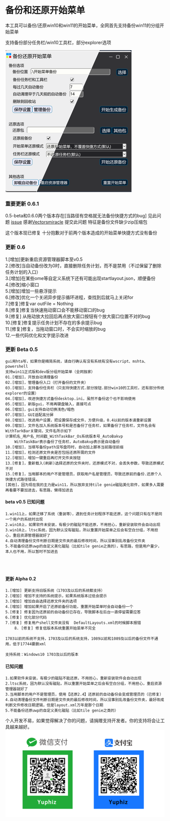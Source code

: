 # 备份和还原开始菜单

本工具可以备份/还原win10和win11的开始菜单，全网首先支持备份win11的分组开始菜单

支持备份部分任务栏/win10工具栏，部分explorer选项

​<img src="https://github.com/Yuphiz/Public/blob/main/BackRestoreStartmenu/collage.png" width = "400" height = "450" alt="GUI demo" align=center />

### 重要更新 0.6.1
0.5-beta和0.6.0两个版本存在[当路径有空格就无法备份快捷方式的bug]
见此问题 [issue](https://github.com/Yuphiz/BaRestore_Startmenu/issues/4#issue-1218504890) 感谢[Vectorsmiracle](https://github.com/Vectorsmiracle) 提交此问题
特征是备份文件缺少zip压缩包

这个版本现已修复
十分抱歉对于前两个版本造成的开始菜单快捷方式没有备份

### 更新 0.6
1.[增加]更新重启资源管理器脚本至v0.5  
2.[修改]当自动备份改为0时，直接删除任务计划，而不是禁用（不过保留了删除任务计划的入口）  
3.[增加]在某些ome等自定义系统下还有可能出现startlayout.json，顺便备份  
4.[修改]缩小窗口  
5.[增加]增加一些悬浮提示  
6.[修改]优化一个关闭异步提示循环进程，查找到后就马上关闭for  
7.[修复]修复var outFile = Nothing  
8.[修复]修复当快速拖动窗口会不能移动窗口的bug  
9.[修复] 从拖动放大拉回后再点放大窗口按钮有个放大窗口位置不对的bug  
10.[修复]修复提示任务计划不存在的多余提示bug  
11.[修复]修复，当拖动窗口时，不会实时缩放的bug  
12.一些代码优化和文字提示改进  

### 更新 Beta 0.5  
    gui用hta写，如果你是精简系统，请自行确认有没有系统有没有wscript、mshta、powershell  
	支持win11正式版和dev版分组开始菜单（全网独家）      
	01.[增加]，开放自动清理备份  
	02.[增加]，管理备份入口（打开备份的文件夹）  
	03.[增加]，支持备份任务栏（只支持快捷方式.部分按钮.部分win10的工具栏，还有部分传统explorer的设置）  
	04.[增加]，改进快捷方式备份desktop.ini，虽然不备份这个也不影响使用  
	05.[增加]，新版gui，不用再键盘输入，直接可点  
	06.[增加]，gui支持自动切换浅色/暗色  
	07.[增加]，GUI适配高分屏  
	08.[增加]，改进用户设置，把设置保存成文件，方便升级，0.4以前的版本请重新设置  
	09.[增加]，文件名加入系统版本号和是否备份了任务栏，如果备份了任务栏，文件名会有WithTarkBar关键词，文件名所示如下  
	计算机名_用户名_时间戳_WithTaskBar_Os系统版本号_AutoBakvp  
		WithTaskBar表示备份了任务栏，AutoBakvp表示是自动备份  
	10.[增加]，当填写备份path没写盘符时，自动加上脚本当前路径前缀  
	11.[增加]，检测还原文件夹是否包括还原所需的文件  
	12.[增加]，增加一键重启再打开文件夹按钮  
	13.[修复]，重新载入(刷新)选择还原的文件夹时，还原模式不对，会丢失参数，导致还原模式不对  
	15.[修复]，当用脚本的用户不是管理员，获取用户名是管理员，导致还原前的备份.还原个人快捷方式路径错误。  
	[其他]，因为现在我的主力是win11，所以放弃支持tile genie磁贴美化软件，如果多人需要再看要不要加进去，有思路，懒得加进去  
  
#### beta v0.5 已知问题  
	1.win11上，如果迁移了系统（重装等），遇到任务计划程序不能还原，这个问题只有在不是同一个用户的系统时出现  
	2.win10上，如果软件未安装，有极少的磁贴不能还原，不用担心，重新安装软件会自动出现  
	3.win10上，ltsc系统，因为默认没有磁贴，所以重置开始菜单之后会有空白分组，不用担心，重启资源管理器就好了  
	4.自动清理备份文件判断日期是文件夹的最后修改时间，所以没事别乱改备份文件夹  
	5.不能备份还原uwp的自定义美化磁贴（比如tile genie之类的），有思路，但是用户量少，本人也不用，所以暂时不加进去  
  
<br>
<br>

#### 更新    Alpha 0.2    
	1.[增加] 更新支持旧版系统（1703及以后的系统都支持）  
	2.[增加] 增加不支持的系统提示，如果系统版本过低会提示   
	3.[增加] 增加自由选择还原文件夹的选项  
	4.[增加] 增加如果开启了还原前备份功能，重置开始菜单时会自动备份一个  
	5.[修复] 修复因为还原前的自动备份已存在，导致脚本在后台一直停留需要应答
	6.[修复] 优化部分代码  
	7.[修复] 修复用户shell文件夹没有  DefaultLayouts.xml的时候脚本报错  
		8. [修复] 修复低版本系统重置开始菜单不完全  
  
	1703以前的系统不支持，1703及以后的系统支持，1089以前和1089及以后的备份文件不通用，低于17744要删xml  

	支持系统：Windows10 1703及以后的版本
  
#### 已知问题  
	1.如果软件未安装，有极少的磁贴不能还原，不用担心，重新安装软件会自动出现  
	2.ltsc系统，因为默认没有磁贴，所以重置开始菜单之后会有空白分组，不用担心，重启资源管理器就好了  
	3.当用脚本的用户不是管理员，使用【还原2.4】还原前的自动备份会变成管理员的（已修复）  
	4.自动清理备份文件判断日期是文件夹的最后修改时间，所以没事别乱改备份文件夹，最好改成判断文件修改日期逻辑，但是layout.xml万年是那个日期  
	5.不能备份还原uwp的自定义美化磁贴（比如tile genie之类的）  


个人开发不易，如果觉得解决了你的问题，请捐赠支持开发者。你的支持将会让工具越来越好。
![image](https://github.com/Yuphiz/Public/blob/main/Yuphiz_Pay.jpg)
